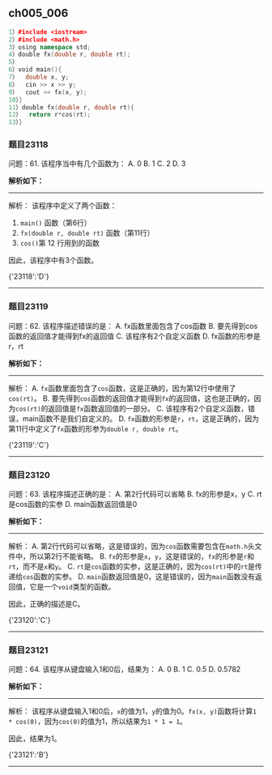 ## ch005_006
``` c++
1）#include <iostream>
2）#include <math.h>
3）using namespace std;
4）double fx(double r, double rt);
5）
6）void main(){
7）  double x, y;
8）  cin >> x >> y;
9）  cout << fx(x, y);
10）}
11）double fx(double r, double rt){
12）  return r*cos(rt);
13）}

```
### 题目23118
问题：61.  该程序当中有几个函数为：
A. 0
B. 1
C. 2
D. 3


**解析如下：**

------

解析：
该程序中定义了两个函数：
1. `main()` 函数（第6行）
2. `fx(double r, double rt)` 函数（第11行）
3. `cos()`第 12 行用到的函数

因此，该程序中有3个函数。

{'23118':'D'}

------

### 题目23119
问题：62.  该程序描述错误的是：
A. fx函数里面包含了cos函数
B. 要先得到cos函数的返回值才能得到fx的返回值
C. 该程序有2个自定义函数
D. fx函数的形参是r，rt


**解析如下：**

------

解析：
A. `fx`函数里面包含了`cos`函数，这是正确的，因为第12行中使用了`cos(rt)`。
B. 要先得到`cos`函数的返回值才能得到`fx`的返回值，这也是正确的，因为`cos(rt)`的返回值是`fx`函数返回值的一部分。
C. 该程序有2个自定义函数，错误，main函数不是我们自定义的。
D. `fx`函数的形参是`r`，`rt`，这是正确的，因为第11行中定义了`fx`函数的形参为`double r, double rt`。

{'23119':'C'}

------

### 题目23120
问题：63.  该程序描述正确的是：
A. 第2行代码可以省略
B. fx的形参是x，y
C. rt是cos函数的实参
D. main函数返回值是0


**解析如下：**

------

解析：
A. 第2行代码可以省略，这是错误的，因为`cos`函数需要包含在`math.h`头文件中，所以第2行不能省略。
B. `fx`的形参是`x`，`y`，这是错误的，`fx`的形参是`r`和`rt`，而不是`x`和`y`。
C. `rt`是`cos`函数的实参，这是正确的，因为`cos(rt)`中的`rt`是传递给`cos`函数的实参。
D. `main`函数返回值是0，这是错误的，因为`main`函数没有返回值，它是一个`void`类型的函数。

因此，正确的描述是C。

{'23120':'C'}

------

### 题目23121
问题：64.  该程序从键盘输入1和0后，结果为：
A. 0
B. 1
C. 0.5
D. 0.5782


**解析如下：**

------

解析：
该程序从键盘输入1和0后，`x`的值为1，`y`的值为0。`fx(x, y)`函数将计算`1 * cos(0)`，因为`cos(0)`的值为1，所以结果为`1 * 1 = 1`。

因此，结果为1。

{'23121':'B'}

------

